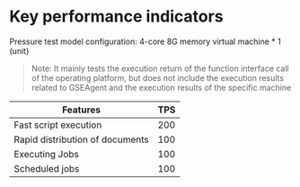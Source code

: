 # Key performance indicators

Pressure test model configuration: 4-core 8G memory virtual machine \* 1 (unit)

> Note: It mainly tests the execution return of the function interface call of the operating platform, but does not include the execution results related to GSEAgent and the execution results of the specific machine

| Features | TPS |
|--------------|-----|
| Fast script execution | 200 |
| Rapid distribution of documents | 100 |
| Executing Jobs | 100 |
| Scheduled jobs | 100 |